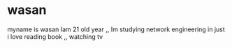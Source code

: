 # wasan
myname is wasan 
Iam 21 old year ,, Im studying network engineering  in just 
i love reading book ,, watching tv 
